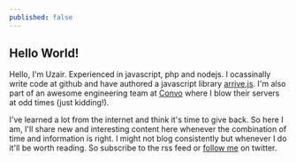 ```yaml
---
published: false
---
```







## Hello World!

Hello, I'm Uzair. Experienced in javascript, php and nodejs. I ocassinally write code at github and have authored a javascript library [arrive.js](https://github.com/uzairfarooq/arrive). I'm also part of an awesome engineering team at [Convo](https://www.convo.com) where I blow their servers at odd times (just kidding!).

I've learned a lot from the internet and think it's time to give back. So here I am, I'll share new and interesting content here whenever the combination of time and information is right. I might not blog consistently but whenever I do it'll be worth reading. So subscribe to the rss feed or [follow me](https://twitter.com/uzairfaruq) on twitter. 
